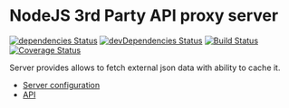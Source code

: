 # NodeJS 3rd Party API proxy server

[![dependencies Status](https://david-dm.org/mblxa/ApiProxy/status.svg)](https://david-dm.org/mblxa/ApiProxy)
[![devDependencies Status](https://david-dm.org/mblxa/ApiProxy/dev-status.svg)](https://david-dm.org/mblxa/ApiProxy?type=dev)
[![Build Status](https://travis-ci.org/mblxa/ApiProxy.svg?branch=master)](https://travis-ci.org/mblxa/ApiProxy)
[![Coverage Status](https://coveralls.io/repos/github/mblxa/ApiProxy/badge.svg?branch=master)](https://coveralls.io/github/mblxa/ApiProxy?branch=master)

Server provides allows to fetch external json data with ability to cache it.


* [Server configuration](docs/settings.md)
* [API](docs/api.md)